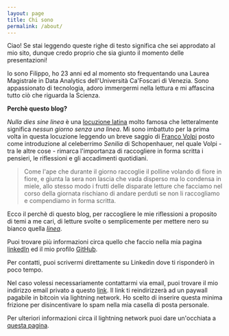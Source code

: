 ```yaml
---
layout: page
title: Chi sono
permalink: /about/
---
```


Ciao! Se stai leggendo queste righe di testo significa che sei approdato al mio sito, dunque credo proprio che sia giunto il momento delle presentazioni! 

Io sono Filippo, ho 23 anni ed al momento sto frequentando una Laurea Magistrale in Data Analytics dell'Università Ca'Foscari di Venezia. Sono appassionato di tecnologia, adoro immergermi nella lettura e mi affascina tutto ciò che riguarda la Scienza. 

**Perchè questo blog?**

*Nulla dies sine linea* è una [locuzione latina](https://it.wikipedia.org/wiki/Nulla_dies_sine_linea) molto famosa che letteralmente significa *nessun giorno senza una linea*. Mi sono imbattuto per la prima volta in questa locuzione leggendo un breve saggio di [Franco Volpi](https://it.wikipedia.org/wiki/Franco_Volpi_(filosofo)) posto come introduzione al celeberrimo *Senilia* di Schopenhauer, nel quale Volpi - tra le altre cose - rimarca l'importanza di raccogliere in forma scritta i pensieri, le riflessioni e gli accadimenti quotidiani. 

> Come l'ape che durante il giorno raccoglie il polline volando di fiore in fiore, e giunta la sera non lascia che vada disperso ma lo condensa in miele, allo stesso modo i frutti delle disparate letture che facciamo nel corso della giornata rischiano di andare perduti se non li raccogliamo e compendiamo in forma scritta.

Ecco il perchè di questo blog, per raccogliere le mie riflessioni a proposito di temi a me cari, di letture svolte o semplicemente per mettere nero su bianco quella [*linea*](https://it.wikipedia.org/wiki/Plinio_il_Vecchio).

Puoi trovare più informazioni circa quello che faccio nella mia pagina [linkedIn](https://it.linkedin.com/in/filippotolin) ed il mio profilo [GitHub](https://github.com/FiliTol).

Per contatti, puoi scrivermi direttamente su Linkedin dove ti risponderò in poco tempo.

Nel caso volessi necessariamente contattarmi via email, puoi trovare il mio indirizzo email privato a questo [link](https://legend.lnbits.com/paywall/KyiFixa4rfRS2n85qc7Lzi). Il link ti reindirizzerà ad un paywall pagabile in bitcoin via lightning network. Ho scelto di inserire questa minima frizione per disincentivare lo spam nella mia casella di posta personale.

Per ulteriori informazioni circa il lightning network puoi dare un'occhiata a [questa pagina](https://uselightning.network/).  
